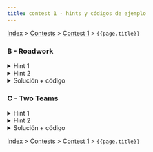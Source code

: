 ```yaml
---
title: contest 1 - hints y códigos de ejemplo
---
```


[Index](../index) > [Contests](../contests) > [Contest 1](../contests#contest-1) > ```{{page.title}}```

### B - Roadwork
<details> 
  <summary>Hint 1</summary>
  Para facilitar el análisis, en vez de pensar para cada persona con qué obstáculo choca, lo podemos ver como para cada obstáculo, qué personas detiene.
  Podemos ver que el obtáculo en X entre S y T detiene a la persona que parte en D si S - X <= D < T - X.
</details>
<details> 
  <summary>Hint 2</summary>
  Si analizamos los obstáculos y las personas en orden temporal (obstáculos tomando tiempo entre los que si una persona sale choca con el) y llevamos cuenta de los intervalos activos, podemos responder la distancia que caminará (en caso de parar) si mantenemos la posición de los obstáculos en una estructura ordenada.
</details>
<details> 
  <summary>Solución + código</summary>
  Podemos generar un vector de eventos temporales el cual recorreremos en orden, los eventos pueden ser, empieza el efecto de un obstáculo (S - X como en Hint 1), termina el efecto de un obstáculo y sale una persona. Al recorrer el vector, basta mantener un multiset ordenado con la posición de los obstáculos que estén activos para poder responder la distancia caminada para cada persona en O(1) cuando salga el evento correspondiente y con updates en O(log N) al empezar o terminar alguno.
  La complejidad total de esta solución es O((N + Q) log(N + Q))
  <a href="https://github.com/BenjaminRubio/CompetitiveProgramming/blob/master/Problems/AtCoder/Roadwork.cpp">Solución ejemplo</a>
</details>

### C - Two Teams
<details> 
  <summary>Hint 1</summary>
  Podemos ordenar los estudiantes del con mayor habilidad al con menos habilidad podemos agregarlos a un MaxHeap, que agrega elementos en O(log N), consulta por el mayor en O(1) y quita el mayor en O(log N).
</details>
<details> 
  <summary>Hint 2</summary>
  Podemos visitar uno por uno los estudiantes y marcar el equipo correspondiente a los alumnos k a la derecha y a la izquierda no marcados, el problema es que si visitamos muchas veces estudiantes no marcados el algoritmo no cae en el límite de tiempo. Debemos encontrar una forma de no visitar más que una vez cada estudiante. Una estructura perfecta para esto es una lista ligada tal que podamos eliminar segmentos de un arreglo en O(1).
</details>
<details> 
  <summary>Solución + código</summary>
  Recorremos en orden los estudiantes, para cada uno, si no ha sido marcado marcamos k a la derecha y a la izquierda de la lista y eliminamos el segmento.
  Podemos simular la lista ligada usando vectores R, L, tal que R[i] indica qué indice está actualmente a la derecha de i y L[i] a la izquierda de i. al eliminar un segmento sólo debemos unir el de la izquierda del primer eliminado con el de la derecha del último, así en consultas siguientes no se pasará por lo eliminado.
  <a href="https://github.com/BenjaminRubio/CompetitiveProgramming/blob/master/Problems/Codeforces/TwoTeams.cpp">Código de ejemplo</a>
</details>

<!-- <details> 
  <summary>Hint</summary>   
</details>
<details> 
  <summary>Solución + código</summary>
  <a href="">Código de ejemplo</a>
</details> -->

[Index](../index) > [Contests](../contests) > [Contest 1](../contests#contest-1) > ```{{page.title}}```
